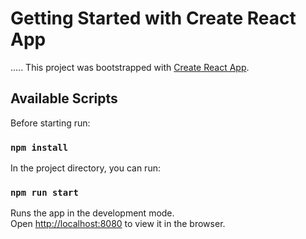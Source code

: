 # Getting Started with Create React App
.....
This project was bootstrapped with [Create React App](https://github.com/facebook/create-react-app).

## Available Scripts
Before starting run:

### `npm install`

In the project directory, you can run:

### `npm run start`

Runs the app in the development mode.\
Open [http://localhost:8080](http://localhost:8080) to view it in the browser.

